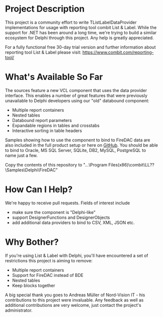 # Project Description
This project is a community effort to write TListLabelDataProvider implementations for usage with reporting tool combit List & Label. While the support for .NET has been around a long time, we're trying to build a similar ecosystem for Delphi through this project. Any help is greatly appreciated.

For a fully functional free 30-day trial version and further information about reporting tool List & Label 
please visit: https://www.combit.com/reporting-tool/

# What's Available So Far
The sources feature a new VCL component that uses the data provider interface. This enables a number of great features that were previously unavailable to Delphi developers using our "old" databound component:

* Multiple report containers
* Nested tables
* Databound report parameters
* Expandable regions in tables and crosstabs
* Interactive sorting in table headers

Samples showing how to use the component to bind to FireDAC data are also included in the full product setup or here on [GitHub](https://github.com/combit/ll-samples/tree/master/Delphi/FireDAC/Samples). You should be able to bind to Oracle, MS SQL Server, SQLite, DB2, MySQL, PostgreSQL to name just a few. 

Copy the contents of this repository to "...\Program Files(x86)\combit\LL??\Samples\Delphi\FireDAC"

# How Can I Help?
We're happy to receive pull requests. Fields of interest include

* make sure the component is "Delphi-like"
* support DesignerFunctions and DesignerObjects
* add additional data providers to bind to CSV, XML, JSON etc.

# Why Bother?
If you're using List & Label with Delphi, you'll have encountered a set of restrictions this project is aiming to remove:

* Multiple report containers
* Support for FireDAC instead of BDE
* Nested tables
* Keep blocks together

A big special thank you goes to Andreas Müller of Nord-Vision IT - his contributions to this project were invaluable. Any feedback as well as additional contributions are very welcome, just contact the project's administrator.
